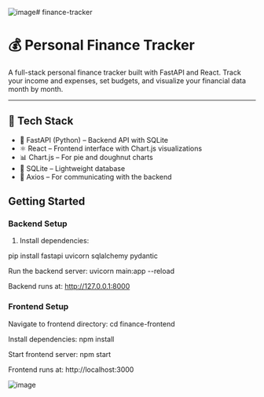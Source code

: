 ![image](https://github.com/user-attachments/assets/ebd380f9-9d9a-4453-be7a-b3f5396c2e07)# finance-tracker
# 💰 Personal Finance Tracker

A full-stack personal finance tracker built with FastAPI and React. Track your income and expenses, set budgets, and visualize your financial data month by month.

---

## 🧰 Tech Stack

- 🐍 FastAPI (Python) – Backend API with SQLite
- ⚛️ React – Frontend interface with Chart.js visualizations
- 📊 Chart.js – For pie and doughnut charts
- 💽 SQLite – Lightweight database
- 🔄 Axios – For communicating with the backend


## Getting Started

### Backend Setup

1. Install dependencies:

pip install fastapi uvicorn sqlalchemy pydantic

Run the backend server:
uvicorn main:app --reload

Backend runs at: http://127.0.0.1:8000

### Frontend Setup

Navigate to frontend directory:
cd finance-frontend

Install dependencies:
npm install

Start frontend server:
npm start

Frontend runs at: http://localhost:3000

![image](https://github.com/user-attachments/assets/6509762d-dcbc-4152-ae26-59cdaffffbde)

